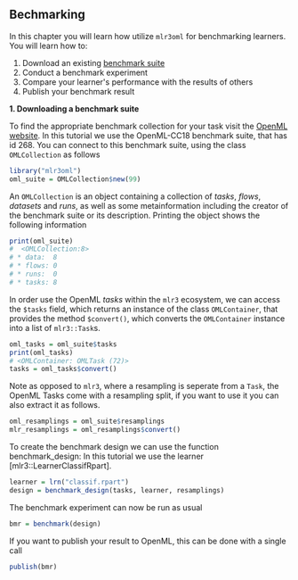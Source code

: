 ## Bechmarking

In this chapter you will learn how utilize `mlr3oml` for benchmarking learners.
You will learn how to:

1. Download an existing [benchmark suite](https://new.openml.org/search?type=benchmark&sort=tasks_included&study_type=task)
1. Conduct a benchmark experiment
1. Compare your learner's performance with the results of others
1. Publish your benchmark result

**1. Downloading a benchmark suite**

To find the appropriate benchmark collection for your task visit the [OpenML website](https://new.openml.org/search?type=benchmark&sort=tasks_included&study_type=task).
In this tutorial we use the OpenML-CC18 benchmark suite, that has id 268.
You can connect to this benchmark suite, using the class `OMLCollection` as follows

```r
library("mlr3oml")
oml_suite = OMLCollection$new(99)

```

An `OMLCollection` is an object containing a collection of *tasks*, *flows*, *datasets*
and *runs*, as well as some metainformation including the creator of the benchmark suite
or its description. Printing the object shows the following information

```r
print(oml_suite)
#  <OMLCollection:8>
# * data:  8
# * flows: 0
# * runs:  0
# * tasks: 8
```

In order use the OpenML *tasks* within the `mlr3` ecosystem, we can access the `$tasks` field,
which returns an instance of the class `OMLContainer`, that provides the method `$convert()`,
which converts the `OMLContainer` instance into a list of `mlr3::Task`s.

```r
oml_tasks = oml_suite$tasks
print(oml_tasks)
# <OMLContainer: OMLTask (72)>
tasks = oml_tasks$convert()
```

Note as opposed to `mlr3`, where a resampling is seperate from a `Task`, the OpenML Tasks come with a resampling split, if you want to use it you can also extract it as follows.

```r
oml_resamplings = oml_suite$resamplings
mlr_resamplings = oml_resamplings$convert()
```

To create the benchmark design we can use the function benchmark_design:
In this tutorial we use the learner [mlr3::LearnerClassifRpart].

```r
learner = lrn("classif.rpart")
design = benchmark_design(tasks, learner, resamplings)
```

The benchmark experiment can now be run as usual

```r
bmr = benchmark(design)
```

If you want to publish your result to OpenML, this can be done with a single call

```r
publish(bmr)
```
